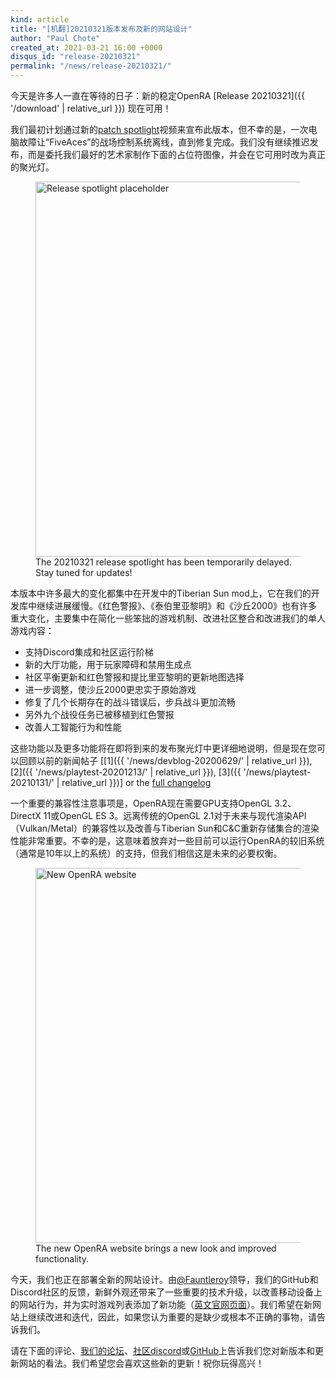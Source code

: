 ```yaml
---
kind: article
title: "[机翻]20210321版本发布及新的网站设计"
author: "Paul Chote"
created_at: 2021-03-21 16:00 +0000
disqus_id: "release-20210321"
permalink: "/news/release-20210321/"
---
```


今天是许多人一直在等待的日子：新的稳定OpenRA [Release 20210321]({{ '/download' | relative_url }}) 现在可用！

我们最初计划通过新的<a href="https://www.youtube.com/playlist?list=PLwJbJ_UtmkDaL4cClS2QYd3uXueES4KEq">patch spotlight</a>视频来宣布此版本，但不幸的是，一次电脑故障让“FiveAces”的战场控制系统离线，直到修复完成。我们没有继续推迟发布，而是委托我们最好的艺术家制作下面的占位符图像，并会在它可用时改为真正的聚光灯。

<figure>
  <img src="{{ '/images/news/20210321-spotlight-soon.jpg' | relative_url }}" style="width: 600px" alt="Release spotlight placeholder" />
  <figcaption>The 20210321 release spotlight has been temporarily delayed. Stay tuned for updates!</figcaption>
</figure>

本版本中许多最大的变化都集中在开发中的Tiberian Sun mod上，它在我们的开发库中继续进展缓慢。《红色警报》、《泰伯里亚黎明》和《沙丘2000》也有许多重大变化，主要集中在简化一些笨拙的游戏机制、改进社区整合和改进我们的单人游戏内容：

 * 支持Discord集成和社区运行阶梯
 * 新的大厅功能，用于玩家障碍和禁用生成点
 * 社区平衡更新和红色警报和提比里亚黎明的更新地图选择
 * 进一步调整，使沙丘2000更忠实于原始游戏
 * 修复了几个长期存在的战斗错误后，步兵战斗更加流畅
 * 另外九个战役任务已被移植到红色警报
 * 改善人工智能行为和性能

这些功能以及更多功能将在即将到来的发布聚光灯中更详细地说明，但是现在您可以回顾以前的新闻帖子 [[1]({{ '/news/devblog-20200629/' | relative_url }}), [2]({{ '/news/playtest-20201213/' | relative_url }}), [3]({{ '/news/playtest-20210131/' | relative_url }})] or the [full changelog](https://github.com/OpenRA/OpenRA/wiki/Changelog/79cc9e906649e1043e24e1f77a275e3b689d0d44) 

一个重要的兼容性注意事项是，OpenRA现在需要GPU支持OpenGL 3.2、DirectX 11或OpenGL ES 3。远离传统的OpenGL 2.1对于未来与现代渲染API（Vulkan/Metal）的兼容性以及改善与Tiberian Sun和C&amp;C重新存储集合的渲染性能非常重要。不幸的是，这意味着放弃对一些目前可以运行OpenRA的较旧系统（通常是10年以上的系统）的支持，但我们相信这是未来的必要权衡。

<figure>
  <img src="{{ '/images/news/20210321-website.png' | relative_url }}" style="width: 600px" alt="New OpenRA website" />
  <figcaption>The new OpenRA website brings a new look and improved functionality.</figcaption>
</figure>

今天，我们也正在部署全新的网站设计。由<a href="https://github.com/Fauntleroy">@Fauntleroy</a>领导，我们的GitHub和Discord社区的反馈，新鲜外观还带来了一些重要的技术升级，以改善移动设备上的网站行为，并为实时游戏列表添加了新功能（[英文官网页面](https://www.openra.net/games/)）。我们希望在新网站上继续改进和迭代，因此，如果您认为重要的是缺少或根本不正确的事物，请告诉我们。

请在下面的评论、[我们的论坛](https://forum.openra.net)、[社区discord](https://discord.openra.net)或[GitHub](https://github.com/OpenRA/OpenRA/issues)上告诉我们您对新版本和更新网站的看法。我们希望您会喜欢这些新的更新！祝你玩得高兴！
